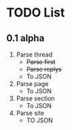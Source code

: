 TODO List
=========

0.1 alpha
---------

1. Parse thread
    * ~~Parse first~~
    * ~~Parse replys~~
    * To JSON
2. Parse page
	* To JSON
3. Parse section
	* To JSON 
4. Parse site
	* TO JSON
